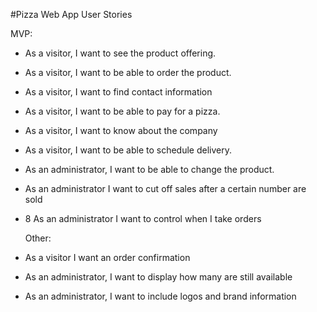 #Pizza Web App User Stories

  
MVP:
  
- As a visitor, I want to see the product offering.
- As a visitor, I want to be able to order the product.
- As a visitor, I want to find contact information
- As a visitor, I want to be able to pay for a pizza.
- As a visitor, I want to know about the company
- As a visitor, I want to be able to schedule delivery.
- As an administrator, I want to be able to change the product.
- As an administrator I want to cut off sales after a certain number are sold
- 8 As an administrator I want to control when I take orders
  
  
  Other:
- As a visitor I want an order confirmation
- As an administrator, I want to display how many are still available
- As an administrator, I want to include logos and brand information
  
